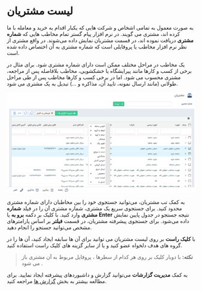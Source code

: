 #  لیست مشتریان  

  به صورت معمول به تمامی اشخاص و شرکت هایی که یکبار اقدام به خرید و معامله با ما کرده اند، مشتری می گویند. در نرم افزار پیام گستر تمام مخاطب هایی که **شماره مشتری** دریافت نموده اند، در قسمت مشتریان نمایش داده می‌شوند. در واقع مشتری از نظر نرم افزار مخاطب یا پروفایلی است که شماره مشتری به آن اختصاص داده شده است.

یک مخاطب در مراحل مختلف ممکن است دارای شماره مشتری شود. برای مثال در برخی از کسب و کارها مانند پیرایشگاه یا خشکشویی، مخاطب بلافاصله پس از مراجعه، مشتری محسوب می شود. اما در برخی کسب و کارها مخاطب پس از طی مراحل طولانی (مانند ارسال نمونه، تایید آن، مذاکره و ...) تبدیل به یک مشتری می شود. 

![نمایش لیست مشتریان](Customers.png)

به کمک تب مشتریان، می‌توانید جستجوی خود را بین مخاطبان دارای شماره مشتری محدود کنید.
برای جستجوی سریع یک مشتری، شماره مشتری آن را در فیلد **شماره مشتری** وارد کنید. با کلیک بر دکمه **برو به** یا **Enter** نتیجه جستجو در جدول پایین نمایش داده می‌شود.
برای جستجوی پیشرفته مشتریان، در قسمت **فیلتر**   بر اساس پارامترهای مشخص می‌توانید جستجو را انجام دهید. 

با **کلیک راست** بر روی لیست مشتریان می توانید برای آن ها سابقه ایجاد کنید، آن ها را در گروه های هدف دلخواه عضو کنید و یا از سایر گزینه های کلیک راست استفاده کنید.

>  **نکته:**   با دوبار کلیک بر روی هر کدام از سطرها ، پروفایل مربوط به آن مشتری باز می شود .

به کمک **مدیریت گزارشات** می‌توانید گزارش و داشبوردهای پیشرفته ایجاد نمایید. برای مطالعه بیشتر به بخش [  گزارش ها](https://github.com/1stco/PayamGostarDocs/blob/master/Help/Management-and-reports/Report-Builder/Report-Builder.md) مراجعه کنید.
